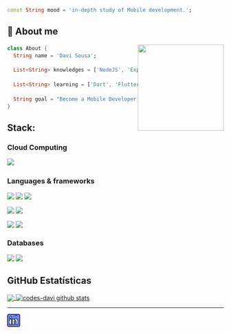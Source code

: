 ```dart 
const String mood = 'in-depth study of Mobile development.';
  ```

## :bridge_at_night: About me


<img align="right" width="200" height="200" src="https://c.tenor.com/5ry-200hErMAAAAd/hacker-hacker-man.gif" />

```dart
class About {
  String name = 'Davi Sousa';
 
  List<String> knowledges = ['NodeJS', 'ExpressJS', 'AWS', 'Angular', 'Python', 'MySQL', 'MongoDB'];//+
 
  List<String> learning = ['Dart', 'Flutter', 'Svelte'];
  
  String goal = "Become a Mobile Developer.";
}
```

## **Stack:**  

### Cloud Computing
<code><img height="30" src="https://img.shields.io/badge/Amazon_AWS-FF9900?style=for-the-badge&logo=amazonaws&logoColor=white"></code>

### Languages & frameworks
<code><img height = "30" src = "https://img.shields.io/badge/Python-14354C?style=for-the-badge&logo=python&logoColor=white"></code>
<code><img height="30" src="https://img.shields.io/badge/Node.js-43853D?style=for-the-badge&logo=node.js&logoColor=white"></code>
<code><img height="30" src="https://img.shields.io/badge/Express.js-404D59?style=for-the-badge"></code>

<code><img height="30" src="https://img.shields.io/badge/Dart-0175C2?style=for-the-badge&logo=dart&logoColor=white"></code>
<code><img height="30" src="https://img.shields.io/badge/Flutter-02569B?style=for-the-badge&logo=flutter&logoColor=white"></code>

<code><img height = "30" src = "https://img.shields.io/badge/Angular-DD0031?style=for-the-badge&logo=angular&logoColor=white"></code>
<code><img height="30" src="https://img.shields.io/badge/Svelte-4A4A55?style=for-the-badge&logo=svelte&logoColor=FF3E00"></code>

### Databases
<code><img height="30" src="https://img.shields.io/badge/MySQL-00000F?style=for-the-badge&logo=mysql&logoColor=white"></code>
<code><img height="30" src="https://img.shields.io/badge/MongoDB-4EA94B?style=for-the-badge&logo=mongodb&logoColor=white"></code>


## **GitHub Estatísticas**

<a href="https://github.com/codes-davi">
  <img align="center" src="https://github-readme-stats.vercel.app/api/top-langs/?username=codes-davi&theme=dracula&hide_langs_below=1" />
</a>

<a href="https://github.com/codes-davi">
 <img align="center" src="https://github-readme-stats.vercel.app/api?username=codes-davi&show_icons=true&theme=dracula&line_height=27" alt="codes-davi github stats"/>
</a>

---------------------------------------------------------------------------------

<a href="https://www.linkedin.com/in/davi-sousa-59387118b/" target="_blank"><img height="30" src="https://raw.githubusercontent.com/AbhishekMaira10/AbhishekMaira10/master/linkedin.png?raw=true"></a>&nbsp;&nbsp;&nbsp;&nbsp;&nbsp;
